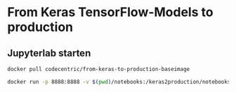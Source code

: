 # From Keras TensorFlow-Models to production

## Jupyterlab starten
```bash
docker pull codecentric/from-keras-to-production-baseimage

docker run -p 8888:8888 -v $(pwd)/notebooks:/keras2production/notebooks codecentric/from-keras-to-production-baseimage
```

